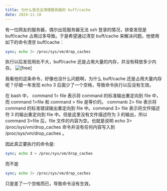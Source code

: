 ```yaml
---
title: 为什么我无法清理服务器的 buff/cache
date: 2024-11-18
---
```


有一位网友的服务器，偶尔出现服务器无法 ssh 登录的情况，排查发现是 buff/cache 占用过多导致。于是希望通过清空 buff/cache 来解决问题。他使用如下的命令清空 buff/cache：
```bash
sync; echo 3> /proc/sys/vm/drop_caches
```
执行以后发现用处不大，buff/cache 还是占用大量的内存，并没有释放多少内存。
![[free]](/2024-11-18/WechatIMG75.jpg)

我看他的这条命令，好像也没什么问题啊，为什么 buff/cache 还是占用大量内存呢？仔细一年发现 echo 3 后面少了一个空格，导致命令执行以后没有生效。

在 bash 中， command 1> file 表示将 command 的标准输出重定向到 file 中，而 command 1>file 和 command > file 是等价的。 commanb 2> file 表示将 command 的标准错误输出重定向到 file 中。command 3> file 表示将文件描述符 3 的输出重定向到 file 中。但是这里没有文件描述符为 3 的输出，所以 command 3>file 后，file 文件的内容为空。也就是说明 echo 3> /proc/sys/vm/drop_caches 命令并没有任何内容写入到 /proc/sys/vm/drop_caches 。

因此真正要执行的命令是:
```bash
sync; echo 3 > /proc/sys/vm/drop_caches
```
而不是
```bash
sync; echo 3> /proc/sys/vm/drop_caches
```
只是差了一个空格而已，导致命令没有生效。